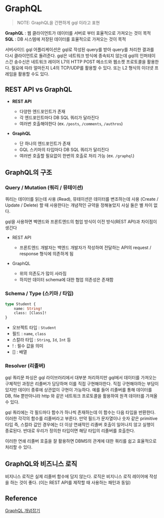 # GraphQL

> NOTE: GraphQL을 간편하게 gql 이라고 표현

**GraphQL** : 웹 클라이언트가 데이터를 서버로 부터 효율적으로 가져오는 것이 목적
**SQL** : DB 시스템에 저장된 데이터를 효율적으로 가져오는 것이 목적

서버사이드 gql 어플리케이션은 gql로 작성된 query를 받아 query를 처리한 결과를 다시 클라이언트로 돌려준다. gql은 네트워크 방식에 종속되지 않는데 gql의 인퍼테이스간 송수신은 네트워크 레이어 L7의 HTTP POST 메소드와 웹소켓 프로토콜을 활용한다. 필요에 따라 얼마든지 L4의 TCP/UDP를 활용할 수 있다. 또는 L2 형식의 이더넷 프레임을 활용할 수도 있다.

## REST API vs GraphQL

* **REST API**
    - 다양한 엔드포인트가 존재
    - 각 엔드포인트마다 DB SQL 쿼리가 달라진다
    - 여러번 호출해야한다 (ex. `/posts`, `/comments`, `/authros`)

* **GraphQL**
    - 단 하나의 엔드포인트가 존재
    - GQL 스키마의 타입마다 DB SQL 쿼리가 달리진다
    - 여러번 호출할 필요없이 한번의 호출로 처리 가능 (ex. `/graphql`)

## GraphQL의 구조

### Query / Mutation (쿼리 / 뮤테이션)

쿼리는 데이터를 읽는데 사용 (Read), 뮤테이션은 데이터를 변조하는데 사용 (Create / Update / Delete) 할 때 사용한다는 개념적인 규약을 정해놓았지 사실 둘은 별 차이 없다.

gql을 사용하면 벡앤드와 프론트엔드의 협업 방식이 이전 방식(REST API)과 차이점이 생긴다

* REST API
    - 프론트엔드 개발자는 백엔드 개발자가 작성하여 전달하는 API의 request / response 형식에 의존하게 됨

* GraphQL
    - 위의 의존도가 많이 사라짐
    - 하지만 데이터 schema에 대한 협업 의존성은 존재함

### Schema / Type (스키마 / 타입)

```graphql
type Student {
    name: String!
    class: [Class]!
}
```

- 오브젝트 타입 : `Student`
- 필드 : `name`, `class`
- 스칼라 타입 : `String`, `Id`, `Int` 등
- ! : 필수 값을 의미
- [] : 배열

### Resolver (리졸버)

gql 쿼리문 파싱은 gql 라이브러리에서 대부분 처리하지만 gql에서 데이터를 가져오는 구체적인 과정은 리졸버가 담당하며 이를 직접 구현해야한다. 직접 구현해야하는 부담이 있지만 데이터 종류에 상관없이 구현이 가능하다. 예를 들어 리졸버를 통해 데이터를 DB, file 뿐만아니라 http 와 같은 네트워크 프로토콜을 활용하여 원격 데이터를 가져올 수 있다.

gql 쿼리에는 각 필드마다 함수가 하나씩 존재하는데 이 함수는 다음 타입을 반환한다. 이러한 각각의 함수를 리졸버라고 부른다. 만약 필드가 문자열이나 숫자 같은 primitive 타입 즉, 스칼라 값인 경우에는 더 이상 연쇄적인 리졸버 호출이 일어나지 않고 실행이 종료된다. 반대로 우리가 정의한 타입이면 해당 타입의 리졸버를 호출한다.

이러한 연쇄 리졸버 호출을 잘 활용하면 DBMS의 관계에 대한 쿼리를 쉽고 효율적으로 처리할 수 있다.

## GraphQL와 비즈니스 로직

비지니스 로직은 실제 리졸버 함수에 담지 않는다. 로직은 비지니스 로직 레이어에 작성을 하는 것이 좋다. (이는 REST API를 제작할 때 사용하는 패턴과 동일)

## Reference

[GraphQL 개념잡기](https://tech.kakao.com/2019/08/01/graphql-basic/)
